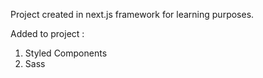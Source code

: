 Project created in next.js framework for learning purposes.

Added to project :
1) Styled Components
2) Sass